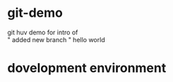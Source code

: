 # git-demo
git huv demo for intro of  
" added new branch "
 hello world
 # dovelopment environment

